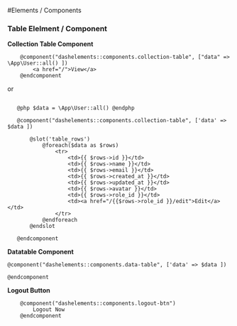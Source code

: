 #Elements / Components

### Table Elelment / Component


__Collection Table Component__


```blade
    @component("dashelements::components.collection-table", ["data" => \App\User::all() ])
        <a href="/">View</a>
    @endcomponent    
```
 or 
 
 ```blade

    @php $data = \App\User::all() @endphp

    @component("dashelements::components.collection-table", ['data' => $data ])

        @slot('table_rows')
            @foreach($data as $rows)           
                <tr>
                    <td>{{ $rows->id }}</td>
                    <td>{{ $rows->name }}</td>
                    <td>{{ $rows->email }}</td>
                    <td>{{ $rows->created_at }}</td>
                    <td>{{ $rows->updated_at }}</td>
                    <td>{{ $rows->avatar }}</td>
                    <td>{{ $rows->role_id }}</td>
                    <td><a href="/{{$rows->role_id }}/edit">Edit</a></td>
                </tr>
            @endforeach
        @endslot

    @endcomponent
```

__Datatable Component__

```blade
@component("dashelements::components.data-table", ['data' => $data ])

@endcomponent
```

__Logout Button__

```blade
    @component("dashelements::components.logout-btn")
        Logout Now
    @endcomponent
```
